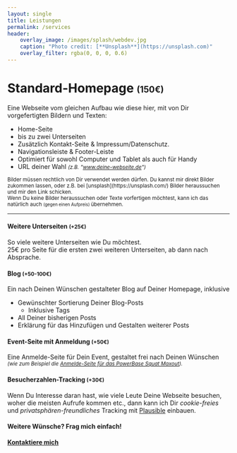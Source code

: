 ```yaml
---
layout: single
title: Leistungen
permalink: /services
header:
    overlay_image: /images/splash/webdev.jpg
    caption: "Photo credit: [**Unsplash**](https://unsplash.com)"
    overlay_filter: rgba(0, 0, 0, 0.6)
---
```


# Standard-Homepage <small> <small class="price"> (150€) </small> </small>
Eine Webseite vom gleichen Aufbau wie diese hier, mit von Dir vorgefertigten Bildern und Texten:
* Home-Seite
* bis zu zwei Unterseiten
* Zusätzlich Kontakt-Seite & Impressum/Datenschutz.
* Navigationsleiste & Footer-Leiste
* Optimiert für sowohl Computer und Tablet als auch für Handy
* URL deiner Wahl <small markdown="1"> *(z.B. "www.deine-webseite.de")* </small>

<small>
Bilder müssen rechtlich von Dir verwendet werden dürfen.  
Du kannst mir direkt Bilder zukommen lassen, oder z.B. bei [unsplash](https://unsplash.com/) Bilder heraussuchen und mir den Link schicken. <br>
Wenn Du keine Bilder heraussuchen oder Texte vorfertigen möchtest, kann ich das natürlich auch <small> (gegen einen Aufpreis) </small> übernehmen.
</small>

<hr class="big-sep">

#### Weitere Unterseiten <small class="price"> (+25€) </small>
So viele weitere Unterseiten wie Du möchtest.  
25€ pro Seite für die ersten zwei weiteren Unterseiten, ab dann nach Absprache.

#### Blog <small class="price"> (+50-100€) </small>
Ein nach Deinen Wünschen gestalteter Blog auf Deiner Homepage, inklusive
* Gewünschter Sortierung Deiner Blog-Posts
  * Inklusive Tags
* All Deiner bisherigen Posts
* Erklärung für das Hinzufügen und Gestalten weiterer Posts

#### Event-Seite mit Anmeldung <small class="price"> (+50€) </small>
Eine Anmelde-Seite für Dein Event, gestaltet frei nach Deinen Wünschen <small markdown="1"> *(wie zum Beispiel die [Anmelde-Seite
für das PowerBase Squat Maxout](https://anmeldung-squatmax.netlify.app/anmeldung)).*</small>

#### Besucherzahlen-Tracking <small class="price"> (+30€) </small>
Wenn Du Interesse daran hast, wie viele Leute Deine Webseite besuchen, woher die meisten Aufrufe kommen etc., 
dann kann ich Dir *cookie-freies* und *privatsphären-freundliches* Tracking mit [Plausible](https://plausible.io/) einbauen.

#### Weitere Wünsche? Frag mich einfach!
**[Kontaktiere mich](/contact)**